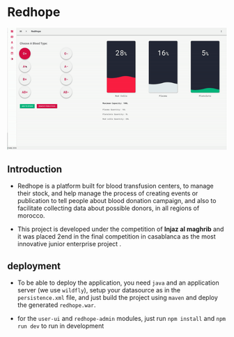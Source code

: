 # Redhope

![Redhope stock overview](redhope.gif)

## Introduction

- Redhope is a platform built for blood transfusion centers, to manage their stock, and help manage the process
of creating events or publication to tell people about blood donation campaign, and also to facilitate collecting data
about possible donors, in all regions of morocco.

- This project is developed under the competition of **Injaz al maghrib** and it was placed 2end in the final competition
in casablanca as the most innovative junior enterprise project .

## deployment

- To be able to deploy the application, you need `java` and an application server (we use `wildfly`), setup your datasource
as in the `persistence.xml` file, and just build the project using `maven` and deploy the generated `redhope.war`.

- for the `user-ui` and `redhope-admin` modules, just run `npm install` and `npm run dev` to run in development
 
